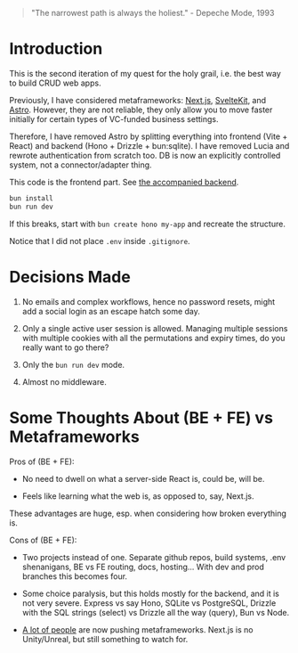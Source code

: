 > "The narrowest path is always the holiest." - Depeche Mode, 1993 

# Introduction

This is the second iteration of my quest for the holy grail, i.e. the best way to build CRUD web apps.

Previously, I have considered metaframeworks: [Next.js](https://github.com/ugurkellecioglu/next-14-lucia-auth-postgresql-drizzle-typescript-example/issues/1), [SvelteKit](https://github.com/edwardspresume/sveltekit-lucia-auth-v3-example/issues/3), and [Astro](https://github.com/aabbtree77/session-auth-starter). However, they are not reliable, they only allow you to move faster initially for certain types of VC-funded business settings.

Therefore, I have removed Astro by splitting everything into frontend (Vite + React) and backend (Hono + Drizzle + bun:sqlite). I have removed Lucia and rewrote authentication from scratch too. DB is now an explicitly controlled system, not a connector/adapter thing.

This code is the frontend part. See [the accompanied backend](https://github.com/aabbtree77/auth-starter-backend).

```sh
bun install
bun run dev
```

If this breaks, start with `bun create hono my-app` and recreate the structure.    

Notice that I did not place `.env` inside `.gitignore`.

# Decisions Made

1. No emails and complex workflows, hence no password resets, might add a social login as an escape hatch some day.

2. Only a single active user session is allowed. Managing multiple sessions with multiple cookies with all the permutations and expiry times, do you really want to go there?

3. Only the `bun run dev` mode.

4. Almost no middleware.

# Some Thoughts About (BE + FE) vs Metaframeworks

Pros of (BE + FE):

- No need to dwell on what a server-side React is, could be, will be.

- Feels like learning what the web is, as opposed to, say, Next.js.

These advantages are huge, esp. when considering how broken everything is.

Cons of (BE + FE):

- Two projects instead of one. Separate github repos, build systems, .env shenanigans, BE vs FE routing, docs, hosting... With dev and prod branches this becomes four. 

- Some choice paralysis, but this holds mostly for the backend, and it is not very severe. Express vs say Hono, SQLite vs PostgreSQL, Drizzle with the SQL strings (select) vs Drizzle all the way (query), Bun vs Node.

- [A lot of people](https://2023.stateofjs.com/en-US/libraries/meta-frameworks/) are now pushing metaframeworks. Next.js is no Unity/Unreal, but still something to watch for.  

